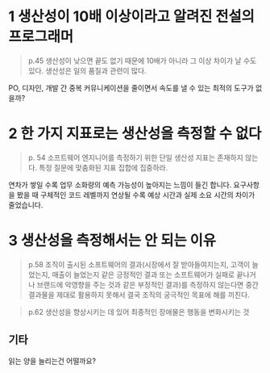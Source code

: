 1 생산성이 10배 이상이라고 알려진 전설의 프로그래머
=============
> p.45 
> 생산성이 낮으면 끝도 없기 때문에 10배가 아니라 그 이상 차이가 날 수도 있다.
> 생산성은 일의 품질과 관련이 많다. 

PO, 디자인, 개발 간 중복 커뮤니케이션을 줄이면서 속도를 낼 수 있는 최적의 도구가 없을까?

2 한 가지 지표로는 생산성을 측정할 수 없다
=============
> p. 54 소프트웨어 엔지니어를 측정하기 위한 단일 생산성 지표는 존재하지 않는다.
> 특정 질문에 맞춤화된 지표 집합에 집중하라. 

연차가 쌓일 수록 업무 소화량의 예측 가능성이 높아지는 느낌이 들긴 합니다.
요구사항을 봤을 때 구체적인 코드 레벨까지 연상될 수록 예상 시간과 실제 소요 시간의 차이가 줄었습니다.

3 생산성을 측정해서는 안 되는 이유
=============
> p.58 조직이 출시된 소프트웨어의 결과(시장에서 잘 받아들여지는지, 고객이 늘었는지, 매출이 늘었는지 같은 긍정적인 결과 또는 소프트웨어가 실패로 끝나거나 브랜드에 악영향을 주는 것과 같은 부정적인 결과)를 측정하지 않는다면 중간 결과물을 제대로 활용하지 못해서 결국 조직의 궁극적인 목표에 해를 끼친다.

> p.62 생산성을 향상시키는 데 있어 최종적인 장애물은 행동을 변화시키는 것 

기타
-------
읽는 양을 늘리는건 어떨까요?
